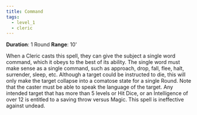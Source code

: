 ```yaml
---
title: Command
tags:
  - level_1
  - cleric
---
```

**Duration**: 1 Round
**Range**: 10'

When a Cleric casts this spell, they can give the subject a single word command, which it obeys to the best of its ability. The single word must make sense as a single command, such as approach, drop, fall, flee, halt, surrender, sleep, etc. Although a target could be instructed to die, this will only make the target collapse into a comatose state for a single Round. Note that the caster must be able to speak the language of the target. Any intended target that has more than 5 levels or Hit Dice, or an Intelligence of over 12 is entitled to a saving throw versus Magic. This spell is ineffective against undead.
